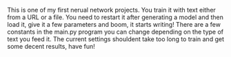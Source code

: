 This is one of my first nerual network projects. You train it with text either from a URL or a file.
You need to restart it after generating a model and then load it, give it a few parameters and boom, it starts writing!
There are a few constants in the main.py program you can change depending on the type of text you feed it.
The current settings shouldent take too long to train and get some decent results, have fun!
